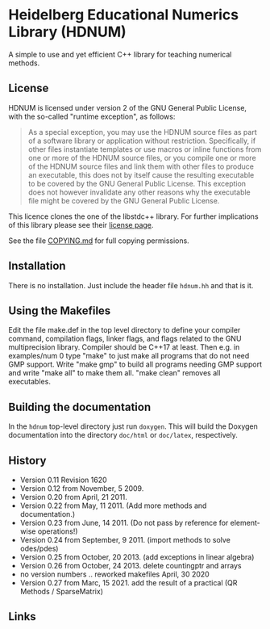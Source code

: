 Heidelberg Educational Numerics Library (HDNUM)
===============================================

A simple to use and yet efficient C++ library for teaching numerical methods.

License
-------

HDNUM is licensed under version 2 of the GNU
General Public License, with the so-called "runtime exception", as
follows:

>   As a special exception, you may use the HDNUM source files as part
>   of a software library or application without restriction.
>   Specifically, if other files instantiate templates or use macros or
>   inline functions from one or more of the HDNUM source files, or you
>   compile one or more of the HDNUM source files and link them with
>   other files to produce an executable, this does not by itself cause
>   the resulting executable to be covered by the GNU General Public
>   License.  This exception does not however invalidate any other
>   reasons why the executable file might be covered by the GNU General
>   Public License.

This licence clones the one of the libstdc++ library. For further
implications of this library please see their [license page][0].

See the file [COPYING.md][] for full copying permissions.

Installation
------------

There is no installation. Just include the header file `hdnum.hh` and
that is it.

Using the Makefiles
-----------------

Edit the file make.def in the top level directory to define your compiler command,
compilation flags, linker flags, and flags related to the GNU multiprecision library.
Compiler should be C++17 at least.
Then e.g. in examples/num 0 type "make" to just make all programs that do not need GMP support.
Write "make gmp" to build all programs needing GMP support and write "make all" to make them all.
"make clean" removes all executables.

Building the documentation
--------------------------

In the `hdnum` top-level directory just run `doxygen`. This will build
the Doxygen documentation into the directory `doc/html` or `doc/latex`,
respectively.

History
-------

-    Version 0.11 Revision 1620
-    Version 0.12 from November, 5 2009.
-    Version 0.20 from April, 21 2011.
-    Version 0.22 from May, 11 2011. (Add more methods and documentation.)
-    Version 0.23 from June, 14 2011. (Do not pass by reference for element-wise operations!)
-    Version 0.24 from September, 9 2011. (import methods to solve odes/pdes)
-    Version 0.25 from October, 20 2013. (add exceptions in linear algebra)
-    Version 0.26 from October, 24 2013. delete countingptr and arrays
-    no version numbers .. reworked makefiles April, 30 2020
-    Version 0.27 from Marc, 15 2021. add the result of a practical (QR Methods / SparseMatrix)

Links
-----

[0]: https://gcc.gnu.org/onlinedocs/libstdc++/faq.html#faq.license
[COPYING.md]: COPYING.md
